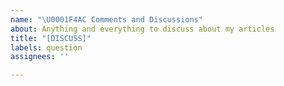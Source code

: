 ```yaml
---
name: "\U0001F4AC Comments and Discussions"
about: Anything and everything to discuss about my articles
title: "[DISCUSS]"
labels: question
assignees: ''

---
```


<!-- Thanks for reading my posts, if you feel you have something to say, you can say it here -->
